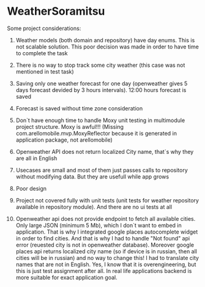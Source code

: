 # WeatherSoramitsu

Some project considerations:

1. Weather models (both domain and repository) have day enums. This is not scalable solution. This poor decision was made in order to have time to complete the task

2. There is no way to stop track some city weather (this case was not mentioned in test task)

3. Saving only one weather forecast for one day (openweather gives 5 days forecast devided by 3 hours intervals). 12:00 hours forecast is saved

4. Forecast is saved without time zone consideration

5. Don`t have enough time to handle Moxy unit testing in multimodule project structure. Moxy is awful!!! (Missing com.arellomobile.mvp.MoxyReflector because it is generated in application package, not arellomobile)

6. Openweather API does not return localized City name, that`s why they are all in English

7. Usecases are small and most of them just passes calls to repository without modifying data. But they are usefull while app grows

8. Poor design

9. Project not covered fully with unit tests (unit tests for weather repository available in repository module). And there are no ui tests at all

10. Openweather api does not provide endpoint to fetch all available cities. Only large JSON (minimum 5 Mb), which I don`t want to embed in application. That is why I integrated google places autocomplete widget in order to find cities. And that is why I had to handle "Not found" api error (reuested city is not in openweather database). Moreover google places api returns localized city name (so if device is in russian, then all cities will be in russian) and no way to change this! I had to translate city names that are not in English. Yes, I know that it is overengineering, but this is just test assignment after all. In real life applications backend is more suitable for exact application goal.
